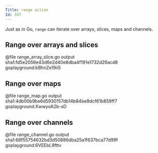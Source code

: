 ```yaml
---
Title: range action
Id: 337
---
```


Just as in Go, `range` can iterate over arrays, slices, maps and channels.

## Range over arrays and slices

@file range_array_slice.go output sha1:fd5e2056e43d6e2d40e8dba4f191e1732d26acd8 goplayground:bBhnZe19ii5

## Range over maps

@file range_map.go output sha1:4db00b9be6d5930157db14b84be8dcf61b859ff7 goplayground:XwwyoA2b-sD

## Range over channels

@file range_channel.go output sha1:66f55754632bd3d50886dba25a1f637bca77d99f goplayground:6VEEbL9fttv
